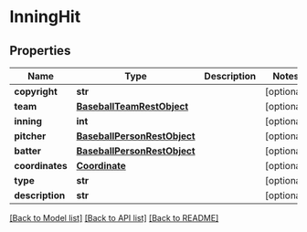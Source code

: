 # InningHit

## Properties
Name | Type | Description | Notes
------------ | ------------- | ------------- | -------------
**copyright** | **str** |  | [optional] 
**team** | [**BaseballTeamRestObject**](BaseballTeamRestObject.md) |  | [optional] 
**inning** | **int** |  | [optional] 
**pitcher** | [**BaseballPersonRestObject**](BaseballPersonRestObject.md) |  | [optional] 
**batter** | [**BaseballPersonRestObject**](BaseballPersonRestObject.md) |  | [optional] 
**coordinates** | [**Coordinate**](Coordinate.md) |  | [optional] 
**type** | **str** |  | [optional] 
**description** | **str** |  | [optional] 

[[Back to Model list]](../README.md#documentation-for-models) [[Back to API list]](../README.md#documentation-for-api-endpoints) [[Back to README]](../README.md)

